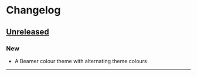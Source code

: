 # Changelog

## [Unreleased]

### New

- A Beamer colour theme with alternating theme colours

------

[Unreleased]: https://github.com/samcarter/beamertheme-rainbow/compare/v0.1...HEAD
[v0.1]: https://github.com/samcarter/beamertheme-rainbow/compare/v0.0...v0.1
